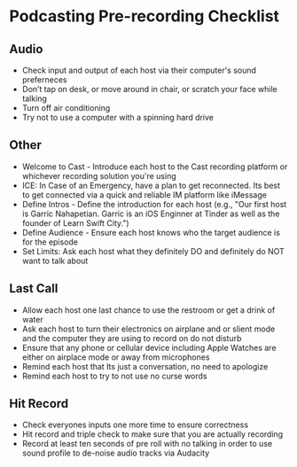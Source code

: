 #  Podcasting Pre-recording Checklist


## Audio
- Check input and output of each host via their computer's sound preferneces
- Don’t tap on desk, or move around in chair, or scratch your face while talking
- Turn off air conditioning
- Try not to use a computer with a spinning hard drive

## Other
- Welcome to Cast - Introduce each host to the Cast recording platform or whichever recording solution you're using 
- ICE: In Case of an Emergency, have a plan to get reconnected. Its best to get connected via a quick and reliable IM platform like iMessage
- Define Intros - Define the introduction for each host (e.g., "Our first host is Garric Nahapetian. Garric is an iOS Enginner at Tinder as well as the founder of Learn Swift City.")  
- Define Audience - Ensure each host knows who the target audience is for the episode
- Set Limits: Ask each host what they definitely DO and definitely do NOT want to talk about

## Last Call
- Allow each host one last chance to use the restroom or get a drink of water
- Ask each host to turn their electronics on airplane and or slient mode and the computer they are using to record on do not disturb
- Ensure that any phone or cellular device including Apple Watches are either on airplace mode or away from microphones
- Remind each host that Its just a conversation, no need to apologize
- Remind each host to try to not use no curse words

## Hit Record
- Check everyones inputs one more time to ensure correctness
- Hit record and triple check to make sure that you are actually recording
- Record at least ten seconds of pre roll with no talking in order to use sound profile to de-noise audio tracks via Audacity
